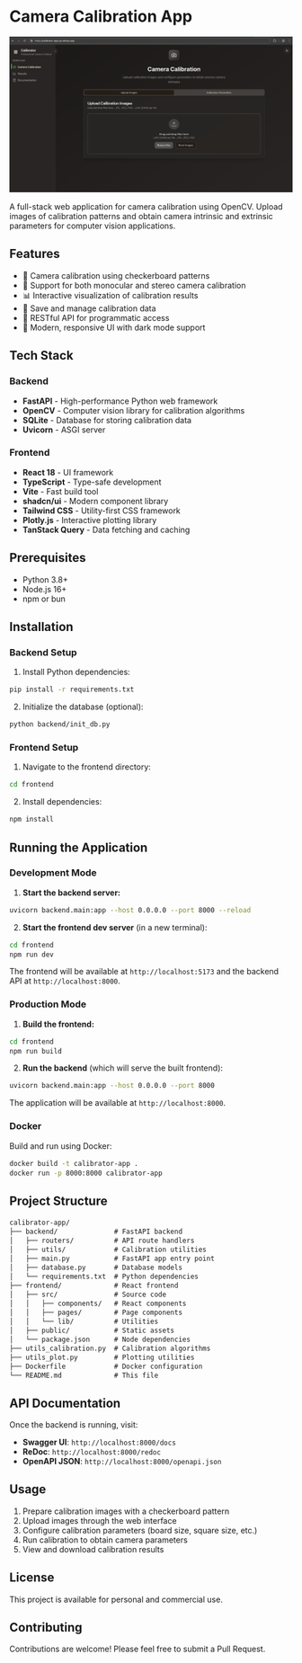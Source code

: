 # Camera Calibration App

![Camera Calibration App](page.png)

A full-stack web application for camera calibration using OpenCV. Upload images of calibration patterns and obtain camera intrinsic and extrinsic parameters for computer vision applications.

## Features

- 📸 Camera calibration using checkerboard patterns
- 🎯 Support for both monocular and stereo camera calibration
- 📊 Interactive visualization of calibration results
- 💾 Save and manage calibration data
- 🔄 RESTful API for programmatic access
- 🎨 Modern, responsive UI with dark mode support

## Tech Stack

### Backend
- **FastAPI** - High-performance Python web framework
- **OpenCV** - Computer vision library for calibration algorithms
- **SQLite** - Database for storing calibration data
- **Uvicorn** - ASGI server

### Frontend
- **React 18** - UI framework
- **TypeScript** - Type-safe development
- **Vite** - Fast build tool
- **shadcn/ui** - Modern component library
- **Tailwind CSS** - Utility-first CSS framework
- **Plotly.js** - Interactive plotting library
- **TanStack Query** - Data fetching and caching

## Prerequisites

- Python 3.8+
- Node.js 16+
- npm or bun

## Installation

### Backend Setup

1. Install Python dependencies:
```bash
pip install -r requirements.txt
```

2. Initialize the database (optional):
```bash
python backend/init_db.py
```

### Frontend Setup

1. Navigate to the frontend directory:
```bash
cd frontend
```

2. Install dependencies:
```bash
npm install
```

## Running the Application

### Development Mode

1. **Start the backend server:**
```bash
uvicorn backend.main:app --host 0.0.0.0 --port 8000 --reload
```

2. **Start the frontend dev server** (in a new terminal):
```bash
cd frontend
npm run dev
```

The frontend will be available at `http://localhost:5173` and the backend API at `http://localhost:8000`.

### Production Mode

1. **Build the frontend:**
```bash
cd frontend
npm run build
```

2. **Run the backend** (which will serve the built frontend):
```bash
uvicorn backend.main:app --host 0.0.0.0 --port 8000
```

The application will be available at `http://localhost:8000`.

### Docker

Build and run using Docker:
```bash
docker build -t calibrator-app .
docker run -p 8000:8000 calibrator-app
```

## Project Structure

```
calibrator-app/
├── backend/              # FastAPI backend
│   ├── routers/          # API route handlers
│   ├── utils/            # Calibration utilities
│   ├── main.py           # FastAPI app entry point
│   ├── database.py       # Database models
│   └── requirements.txt  # Python dependencies
├── frontend/             # React frontend
│   ├── src/              # Source code
│   │   ├── components/   # React components
│   │   ├── pages/        # Page components
│   │   └── lib/          # Utilities
│   ├── public/           # Static assets
│   └── package.json      # Node dependencies
├── utils_calibration.py  # Calibration algorithms
├── utils_plot.py         # Plotting utilities
├── Dockerfile            # Docker configuration
└── README.md             # This file
```

## API Documentation

Once the backend is running, visit:
- **Swagger UI**: `http://localhost:8000/docs`
- **ReDoc**: `http://localhost:8000/redoc`
- **OpenAPI JSON**: `http://localhost:8000/openapi.json`

## Usage

1. Prepare calibration images with a checkerboard pattern
2. Upload images through the web interface
3. Configure calibration parameters (board size, square size, etc.)
4. Run calibration to obtain camera parameters
5. View and download calibration results

## License

This project is available for personal and commercial use.

## Contributing

Contributions are welcome! Please feel free to submit a Pull Request.
